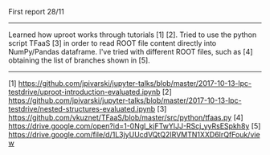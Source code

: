 ﻿First report 28/11


----------
Learned how uproot works through tutorials [1] [2]. Tried to use the python script TFaaS [3] in order to read ROOT file content directly into NumPy/Pandas dataframe. I've tried with different ROOT files, such as [4] obtaining the list of branches shown in [5].


----------
[1] https://github.com/jpivarski/jupyter-talks/blob/master/2017-10-13-lpc-testdrive/uproot-introduction-evaluated.ipynb
[2] https://github.com/jpivarski/jupyter-talks/blob/master/2017-10-13-lpc-testdrive/nested-structures-evaluated.ipynb
[3] https://github.com/vkuznet/TFaaS/blob/master/src/python/tfaas.py
[4] https://drive.google.com/open?id=1-0Ngl_kjFTwYlJJ-RScj_yyRsESpkh8y
[5] https://drive.google.com/file/d/1L3jyUUcdVQtQ2IRVMTN1XXD6IrQfFouk/view